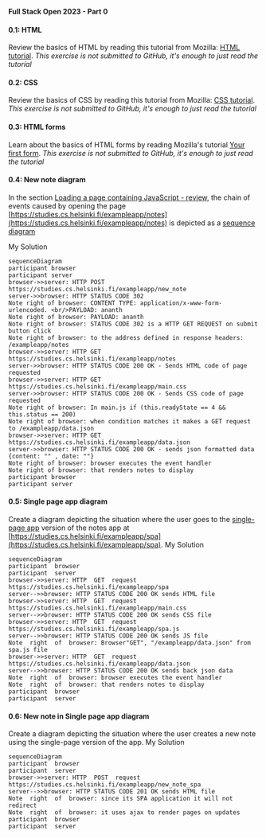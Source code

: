  **Full Stack Open 2023 - Part 0**
 
 #### 0.1: HTML
Review the basics of HTML by reading this tutorial from Mozilla:  [HTML tutorial](https://developer.mozilla.org/en-US/docs/Learn/Getting_started_with_the_web/HTML_basics).
_This exercise is not submitted to GitHub, it's enough to just read the tutorial_

#### 0.2: CSS
Review the basics of CSS by reading this tutorial from Mozilla:  [CSS tutorial](https://developer.mozilla.org/en-US/docs/Learn/Getting_started_with_the_web/CSS_basics).
_This exercise is not submitted to GitHub, it's enough to just read the tutorial_

#### 0.3: HTML forms
Learn about the basics of HTML forms by reading Mozilla's tutorial  [Your first form](https://developer.mozilla.org/en-US/docs/Learn/HTML/Forms/Your_first_HTML_form).
_This exercise is not submitted to GitHub, it's enough to just read the tutorial_

#### 0.4: New note diagram
In the section  [Loading a page containing JavaScript - review](https://fullstackopen.com/en/part0/fundamentals_of_web_apps#loading-a-page-containing-java-script-review), the chain of events caused by opening the page  [https://studies.cs.helsinki.fi/exampleapp/notes](https://studies.cs.helsinki.fi/exampleapp/notes)  is depicted as a  [sequence diagram](https://www.geeksforgeeks.org/unified-modeling-language-uml-sequence-diagrams/)

My Solution 
```mermaid
sequenceDiagram
participant browser
participant server
browser->>server: HTTP POST https://studies.cs.helsinki.fi/exampleapp/new_note
server->>browser: HTTP STATUS CODE 302
Note right of browser: CONTENT TYPE: application/x-www-form-urlencoded. <br/>PAYLOAD: ananth
Note right of browser: PAYLOAD: ananth
Note right of browser: STATUS CODE 302 is a HTTP GET REQUEST on submit button click
Note right of browser: to the address defined in response headers: /exampleapp/notes
browser->>server: HTTP GET https://studies.cs.helsinki.fi/exampleapp/notes
server->>browser: HTTP STATUS CODE 200 OK - Sends HTML code of page requested
browser->>server: HTTP GET https://studies.cs.helsinki.fi/exampleapp/main.css
server->>browser: HTTP STATUS CODE 200 OK - Sends CSS code of page requested
Note right of browser: In main.js if (this.readyState == 4 && this.status == 200)
Note right of browser: when condition matches it makes a GET request to /exampleapp/data.json
browser->>server: HTTP GET https://studies.cs.helsinki.fi/exampleapp/data.json
server->>browser: HTTP STATUS CODE 200 OK - sends json formatted data {content: "" , date: ""}
Note right of browser: browser executes the event handler
Note right of browser: that renders notes to display
participant browser
participant server
```
#### 0.5: Single page app diagram
Create a diagram depicting the situation where the user goes to the  [single-page app](https://fullstackopen.com/en/part0/fundamentals_of_web_apps#single-page-app)  version of the notes app at  [https://studies.cs.helsinki.fi/exampleapp/spa](https://studies.cs.helsinki.fi/exampleapp/spa).
My Solution 
```mermaid
sequenceDiagram
participant  browser
participant  server
browser->>server: HTTP  GET  request  https://studies.cs.helsinki.fi/exampleapp/spa
server-->>browser: HTTP STATUS CODE 200 OK sends HTML file
browser->>server: HTTP  GET  request  https://studies.cs.helsinki.fi/exampleapp/main.css
server-->>browser: HTTP STATUS CODE 200 OK sends CSS file
browser->>server: HTTP  GET  request  https://studies.cs.helsinki.fi/exampleapp/spa.js
server-->>browser: HTTP STATUS CODE 200 OK sends JS file
Note  right  of  browser: Browser"GET", "/exampleapp/data.json" from spa.js file
browser->>server: HTTP  GET  request  https://studies.cs.helsinki.fi/exampleapp/data.json
server-->>browser: HTTP STATUS CODE 200 OK sends back json data
Note  right  of  browser: browser executes the event handler
Note  right  of  browser: that renders notes to display
participant  browser
participant  server
```
#### 0.6: New note in Single page app diagram
Create a diagram depicting the situation where the user creates a new note using the single-page version of the app.
My Solution 
```mermaid
sequenceDiagram
participant  browser
participant  server
browser->>server: HTTP  POST  request  https://studies.cs.helsinki.fi/exampleapp/new_note_spa
server-->>browser: HTTP STATUS CODE 201 OK sends HTML file
Note  right  of  browser: since its SPA application it will not redirect
Note  right  of  browser: it uses ajax to render pages on updates
participant  browser
participant  server
```
